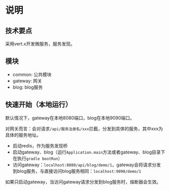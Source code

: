 # 说明

## 技术要点

采用vert.x开发微服务，服务发现。

## 模块

* common: 公共模块
* gateway: 网关
* blog: blog服务

## 快速开始（本地运行）

默认情况下，gateway在本地8080端口，blog在本地9090端口。

对网关而言：会对请求`/api/服务注册名/xxx`拦截，分发到具体的服务，其中xxx为具体的服务地址。

* 启动redis，作为服务发现桥
* 启动gateway、blog（运行`Application.main`方法或者gateway、blog目录下在执行`gradle bootRun`）
* 访问gateway：`localhost:8080/api/blog/demo/1`，gateway会将请求分发到blog服务，与直接访问blog服务相同：`localhost:9090/demo/1`

如果只启动gateway，当访问gateway请求分发到blog服务时，熔断器会生效。